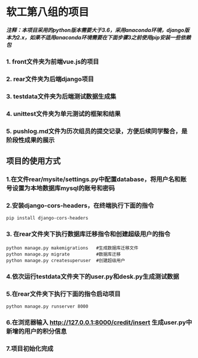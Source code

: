 # 软工第八组的项目

##### 注释：本项目采用的python版本需要大于3.6，采用anaconda环境，django版本为2.x，如果不适用anaconda环境需要在下面步骤3之前使用pip安装一些依赖包

### 1. front文件夹为前端vue.js的项目

### 2. rear文件夹为后端django项目

### 3. testdata文件夹为后端测试数据生成集

### 4. unittest文件夹为单元测试的框架和结果

### 5. pushlog.md文件为历次组员的提交记录，方便后续同学整合，是阶段性成果的展示



## 项目的使用方式

### 1.在文件rear/mysite/settings.py中配置database，将用户名和账号设置为本地数据库mysql的账号和密码

### 2.安装django-cors-headers，在终端执行下面的指令

```
pip install django-cors-headers
```



### 3. 在rear文件夹下执行数据库迁移指令和创建超级用户的指令

```
python manage.py makemigrations   #生成数据库迁移文件
python manage.py migrate          #数据库迁移
python manage.py createsuperuser  #创建超级用户
```

### 4.依次运行testdata文件夹下的user.py和desk.py生成测试数据

### 5.在rear文件夹下执行下面的指令启动项目

```
python manage.py runserver 8000
```

### 6.在浏览器输入 http://127.0.0.1:8000/credit/insert 生成user.py中新增的用户的积分信息

### 7.项目初始化完成

